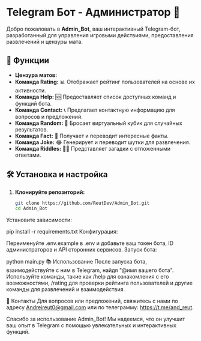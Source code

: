 # Telegram Бот - Администратор 🤖

Добро пожаловать в **Admin_Bot**, ваш интерактивный Telegram-бот, разработанный для управления игровыми действиями, предоставления развлечений и цензуры мата.

## 🌟 Функции
- **Цензура матов:**
- **Команда Rating:** 📊 Отображает рейтинг пользователей на основе их активности.
- **Команда Help:** 🆘 Предоставляет список доступных команд и функций бота.
- **Команда Contact:** 📞 Предлагает контактную информацию для вопросов и предложений.
- **Команда Random:** 🎲 Бросает виртуальный кубик для случайных результатов.
- **Команда Fact:** 🧠 Получает и переводит интересные факты.
- **Команда Joke:** 😂 Генерирует и переводит шутки для развлечения.
- **Команда Riddles:** 🕵️‍♂️ Представляет загадки с отложенными ответами.

## 🛠️ Установка и настройка

1. **Клонируйте репозиторий:**
   ```bash
   git clone https://github.com/ReutDev/Admin_Bot.git
   cd Admin_Bot
Установите зависимости:

pip install -r requirements.txt
Конфигурация:

Переименуйте .env.example в .env и добавьте ваш токен бота, ID администраторов и API сторонних сервисов.
Запуск бота:

python main.py
📚 Использование
После запуска бота, взаимодействуйте с ним в Telegram, найдя "@имя вашего бота". Используйте команды, такие как /help для ознакомления с его возможностями, /rating для проверки рейтинга пользователей и другие команды для развлечений и взаимодействия.

📧 Контакты
Для вопросов или предложений, свяжитесь с нами по адресу Andreireut0@gmail.com или по телеграмму: https://t.me/and_reut.

Спасибо за использование Admin_Bot! Мы надеемся, что он улучшит ваш опыт в Telegram с помощью увлекательных и интерактивных функций.

